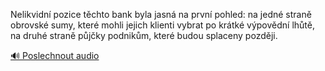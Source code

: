 
Nelikvidní pozice těchto bank byla jasná na první pohled: na jedné straně obrovské sumy, které mohli jejich klienti vybrat po krátké výpovědní lhůtě, na druhé straně půjčky podnikům, které budou splaceny později.

[🔊 Poslechnout audio](/data/7-paragraphs/audio/chapter_86/para_002-Nelikvidn-pozice-tchto-bank-byla-jasn-na-prvn.mp3)
